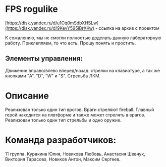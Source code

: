 # **FPS rogulike**
[https://disk.yandex.ru/d/u1Oq0mSdbXHSLw](https://disk.yandex.ru/d/9KevY595iBrXKw) - ссылка на архив с проектом 

К сожалению, мы не смогли полностью доделать данную лабораторную работу. Приклепляем, то что есть. Прошу понять и простить.

## Элементы управления:
Движение вправо/влево вперед/назад: стрелки на клавиатуре, а так же кнопками "A", "D", "W" и "S".
Стрельба ЛКМ.

# Описание 
Реализован только один тип врогов. Враги стреляют fireball. Главный герой находится на плвтформе и также может стрелять в врагов. Реализован только один тип стрельбы и одно оружие.

# **Команда разработчиков:**
  11 группа. Куракина Юлия, Новикова Любовь, Анастасия Шевчук, Виктория Тарасова, Новиков Антон, Максим Сергеев.
